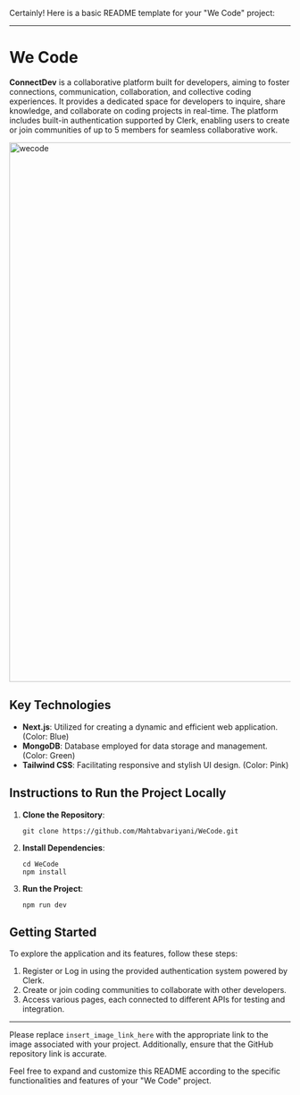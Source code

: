 
Certainly! Here is a basic README template for your "We Code" project:

---

# We Code

**ConnectDev** is a collaborative platform built for developers, aiming to foster connections, communication, collaboration, and collective coding experiences. It provides a dedicated space for developers to inquire, share knowledge, and collaborate on coding projects in real-time. The platform includes built-in authentication supported by Clerk, enabling users to create or join communities of up to 5 members for seamless collaborative work.

<img width="964" alt="wecode" src="https://github.com/Mahtabvariyani/WeCode/assets/108659794/a1630cdd-774a-49b3-b1c0-b59ac0f2a906">


## Key Technologies

- **Next.js**: Utilized for creating a dynamic and efficient web application. (Color: Blue)
- **MongoDB**: Database employed for data storage and management. (Color: Green)
- **Tailwind CSS**: Facilitating responsive and stylish UI design. (Color: Pink)


## Instructions to Run the Project Locally

1. **Clone the Repository**:
    ```
    git clone https://github.com/Mahtabvariyani/WeCode.git
    ```

2. **Install Dependencies**:
    ```
    cd WeCode
    npm install
    ```

3. **Run the Project**:
    ```
    npm run dev
    ```

## Getting Started

To explore the application and its features, follow these steps:

1. Register or Log in using the provided authentication system powered by Clerk.
2. Create or join coding communities to collaborate with other developers.
3. Access various pages, each connected to different APIs for testing and integration.

---

Please replace `insert_image_link_here` with the appropriate link to the image associated with your project. Additionally, ensure that the GitHub repository link is accurate.

Feel free to expand and customize this README according to the specific functionalities and features of your "We Code" project.
